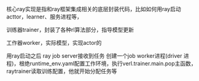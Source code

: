 核心ray实现是指和ray框架集成相关的底层封装代码，比如如何用ray启动acttor，learner、服务进程等，

训练器trainer，封装了各种rl算法部分，指导模型更新

工作器worker，实际模型，实现actor的





用ray启动之后 ray job server接收到任务 创建一个job worker进程(driver 进程)，根绝runtime_env.yaml配置工作环境，执行verl.trainer.main.pop主函数，raytrainer读取训练配置，他就开始分配任务等
